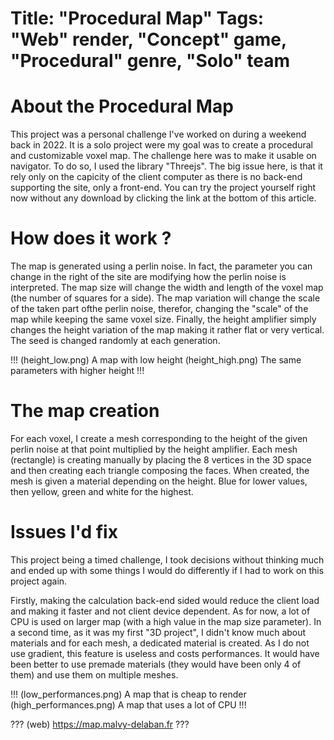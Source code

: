 Title: "Procedural Map"
Tags: "Web" render, "Concept" game, "Procedural" genre, "Solo" team
=====
# About the Procedural Map
This project was a personal challenge I've worked on during a weekend back in 2022. It is a solo project were my goal was to create a procedural and customizable voxel map. The challenge here was to make it usable on navigator. To do so, I used the library "Threejs". The big issue here, is that it rely only on the capicity of the client computer as there is no back-end supporting the site, only a front-end.
You can try the project yourself right now without any download by clicking the link at the bottom of this article.

# How does it work ?
The map is generated using a perlin noise. In fact, the parameter you can change in the right of the site are modifying how the perlin noise is interpreted. The map size will change the width and length of the voxel map (the number of squares for a side). The map variation will change the scale of the taken part ofthe perlin noise, therefor, changing the "scale" of the map while keeping the same voxel size. Finally, the height amplifier simply changes the height variation of the map making it rather flat or very vertical. The seed is changed randomly at each generation.

!!!
(height_low.png) A map with low height
(height_high.png) The same parameters with higher height
!!!

# The map creation
For each voxel, I create a mesh corresponding to the height of the given perlin noise at that point multiplied by the height amplifier. Each mesh (rectangle) is creating manually by placing the 8 vertices in the 3D space and then creating each triangle composing the faces. When created, the mesh is given a material depending on the height. Blue for lower values, then yellow, green and white for the highest.

# Issues I'd fix
This project being a timed challenge, I took decisions without thinking much and ended up with some things I would do differently if I had to work on this project again.

Firstly, making the calculation back-end sided would reduce the client load and making it faster and not client device dependent. As for now, a lot of CPU is used on larger map (with a high value in the map size parameter). In a second time, as it was my first "3D project", I didn't know much about materials and for each mesh, a dedicated material is created. As I do not use gradient, this feature is useless and costs performances. It would have been better to use premade materials (they would have been only 4 of them) and use them on multiple meshes.

!!!
(low_performances.png) A map that is cheap to render
(high_performances.png) A map that uses a lot of CPU
!!!

???
(web) https://map.malvy-delaban.fr
???